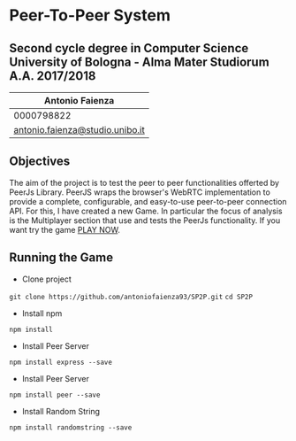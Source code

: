 # Peer-To-Peer System
## Second cycle degree in Computer Science <br> University of Bologna - Alma Mater Studiorum <br> A.A. 2017/2018
Antonio Faienza | 
------------ | 
0000798822 | 
antonio.faienza@studio.unibo.it | 

## Objectives
The aim of the project is to test the peer to peer functionalities offerted by PeerJs Library. PeerJS wraps the browser's WebRTC implementation to provide a complete, configurable, and easy-to-use peer-to-peer connection API. 
For this, I have created a new Game. In particular the focus of analysis is the Multiplayer section that use and tests the PeerJs functionality.
If you want try the game [PLAY NOW](https://antoniofaienza93.github.io/SP2P/).

## Running the Game
* Clone project 

`git clone https://github.com/antoniofaienza93/SP2P.git`
`cd SP2P`

* Install npm 

`npm install`

* Install Peer Server 

`npm install express --save`

* Install Peer Server 

`npm install peer --save`

* Install Random String

`npm install randomstring --save`


